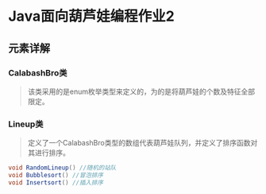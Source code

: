 # Java面向葫芦娃编程作业2  
## 元素详解  
### CalabashBro类
>该类采用的是enum枚举类型来定义的，为的是将葫芦娃的个数及特征全部限定。  
### Lineup类  
>定义了一个CalabashBro类型的数组代表葫芦娃队列，并定义了排序函数对其进行排序。  
```java
void RandomLineup() //随机的站队  
void Bubblesort() //冒泡排序  
void Insertsort() //插入排序  
```